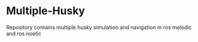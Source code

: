 # Multiple-Husky
Repository contains multiple husky simulation and navigation in ros melodic and ros noetic
